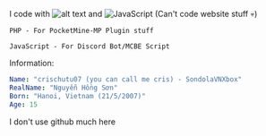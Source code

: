 I code with ![alt text](https://github.com/abrahamcalf/programming-languages-logos/raw/master/src/php/php.png) and ![JavaScript](https://github.com/abrahamcalf/programming-languages-logos/raw/master/src/javascript/javascript.png) (Can't code website stuff 💀)

`PHP - For PocketMine-MP Plugin stuff`

`JavaScript - For Discord Bot/MCBE Script`

Information:
```yml
Name: "crischutu07 (you can call me cris) - SondolaVNXbox"
RealName: "Nguyễn Hồng Sơn"
Born: "Hanoi, Vietnam (21/5/2007)"
Age: 15
```
I don't use github much here
